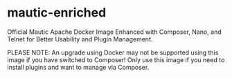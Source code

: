 # mautic-enriched
Official Mautic Apache Docker Image Enhanced with Composer, Nano, and Telnet for Better Usability and Plugin Management.

PLEASE NOTE: An upgrade using Docker may not be supported using this image if you have switched to Composer! Only use this image if you need to install plugins and want to manage via Composer.
